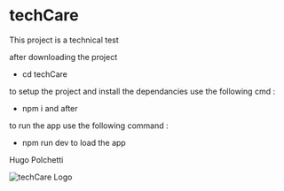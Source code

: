 # techCare

This project is a technical test 

after downloading the project

- cd techCare

to setup the project and install the dependancies use the following cmd :

- npm i and after

to run the app use the following command :

- npm run dev to load the app

Hugo Polchetti


![techCare Logo](https://github.com/user-attachments/assets/bc4d2199-d893-4bb2-af50-771e05c53913)
